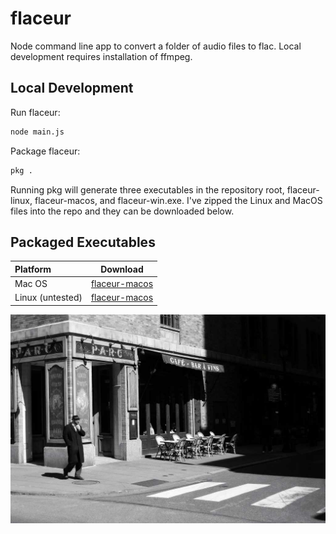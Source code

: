 # flaceur

Node command line app to convert a folder of audio files to flac. Local development requires installation of ffmpeg.

## Local Development

Run flaceur:
```sh
node main.js
```

Package flaceur:
```sh
pkg .
```

Running pkg will generate three executables in the repository root, flaceur-linux, flaceur-macos, and flaceur-win.exe. I've zipped the Linux and MacOS files into the repo and they can be downloaded below.

## Packaged Executables

| Platform | Download |
| :--------- | :----------: |
| Mac OS | [flaceur-macos](executables/flaceur-macos.zip) |
| Linux (untested) | [flaceur-macos](executables/flaceur-linux.zip) |

![flaceur](flaneur.jpg) 
